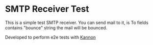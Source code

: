 # SMTP Receiver Test

This is a simple test SMTP receiver. You can send mail to it, is To fields contains "bounce"
string the mail will be bounced.

Developed to perform e2e tests with [Kannon](https://github.com/gyozatech/kannon)